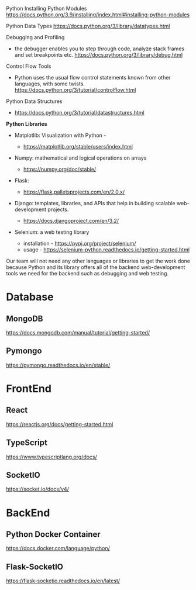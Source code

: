 Python
Installing Python Modules
https://docs.python.org/3.9/installing/index.html#installing-python-modules

Python Data Types
https://docs.python.org/3/library/datatypes.html

Debugging and Profiling
- the debugger enables you to step through code, analyze stack frames and set breakpoints etc.
https://docs.python.org/3/library/debug.html

Control Flow Tools
- Python uses the usual flow control statements known from other languages, with some twists.
https://docs.python.org/3/tutorial/controlflow.html

Python Data Structures
- https://docs.python.org/3/tutorial/datastructures.html

**Python Libraries**
- Matplotlib: Visualization with Python - 
  - https://matplotlib.org/stable/users/index.html

- Numpy: mathematical and logical operations on arrays 
  - https://numpy.org/doc/stable/

- Flask: 
  - https://flask.palletsprojects.com/en/2.0.x/

- Django: templates, libraries, and APIs that help in building scalable web-development projects.
  - https://docs.djangoproject.com/en/3.2/

- Selenium: a web testing library
  - installation - https://pypi.org/project/selenium/
  - usage - https://selenium-python.readthedocs.io/getting-started.html



Our team will not need any other languages or libraries to get the work done because Python 
and its library offers all of the backend web-development tools we need for the backend such as debugging and web testing. 

# Database

## MongoDB

https://docs.mongodb.com/manual/tutorial/getting-started/

## Pymongo

https://pymongo.readthedocs.io/en/stable/

# FrontEnd

## React

https://reactjs.org/docs/getting-started.html

## TypeScript

https://www.typescriptlang.org/docs/

## SocketIO

https://socket.io/docs/v4/

# BackEnd

## Python Docker Container

https://docs.docker.com/language/python/

## Flask-SocketIO

https://flask-socketio.readthedocs.io/en/latest/

